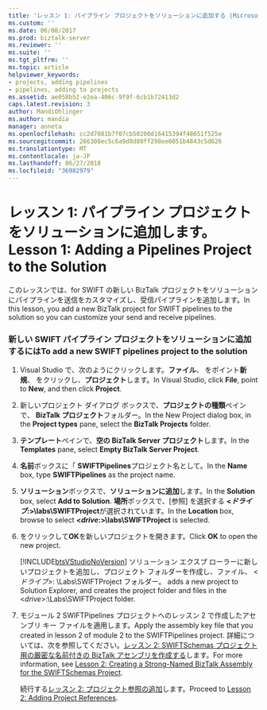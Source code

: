 ```yaml
---
title: 'レッスン 1: パイプライン プロジェクトをソリューションに追加する |Microsoft Docs'
ms.custom: ''
ms.date: 06/08/2017
ms.prod: biztalk-server
ms.reviewer: ''
ms.suite: ''
ms.tgt_pltfrm: ''
ms.topic: article
helpviewer_keywords:
- projects, adding pipelines
- pipelines, adding to projects
ms.assetid: ae058b52-e2ea-406c-9f9f-6cb1b72413d2
caps.latest.revision: 3
author: MandiOhlinger
ms.author: mandia
manager: anneta
ms.openlocfilehash: cc2d7081b7f07cb50200d16415394f48651f525e
ms.sourcegitcommit: 266308ec5c6a9d8d80ff298ee6051b4843c5d626
ms.translationtype: MT
ms.contentlocale: ja-JP
ms.lasthandoff: 06/27/2018
ms.locfileid: "36982979"
---
```

# <a name="lesson-1-adding-a-pipelines-project-to-the-solution"></a><span data-ttu-id="02511-102">レッスン 1: パイプライン プロジェクトをソリューションに追加します。</span><span class="sxs-lookup"><span data-stu-id="02511-102">Lesson 1: Adding a Pipelines Project to the Solution</span></span>
<span data-ttu-id="02511-103">このレッスンでは、for SWIFT の新しい BizTalk プロジェクトをソリューションにパイプラインを送信をカスタマイズし、受信パイプラインを追加します。</span><span class="sxs-lookup"><span data-stu-id="02511-103">In this lesson, you add a new BizTalk project for SWIFT pipelines to the solution so you can customize your send and receive pipelines.</span></span>  
  
### <a name="to-add-a-new-swift-pipelines-project-to-the-solution"></a><span data-ttu-id="02511-104">新しい SWIFT パイプライン プロジェクトをソリューションに追加するには</span><span class="sxs-lookup"><span data-stu-id="02511-104">To add a new SWIFT pipelines project to the solution</span></span>  
  
1. <span data-ttu-id="02511-105">Visual Studio で、次のようにクリックします。**ファイル**、 をポイント**新規**、 をクリックし、**プロジェクト**します。</span><span class="sxs-lookup"><span data-stu-id="02511-105">In Visual Studio, click **File**, point to **New**, and then click **Project**.</span></span>  
  
2. <span data-ttu-id="02511-106">新しいプロジェクト ダイアログ ボックスで、**プロジェクトの種類**ペインで、 **BizTalk プロジェクト**フォルダー。</span><span class="sxs-lookup"><span data-stu-id="02511-106">In the New Project dialog box, in the **Project types** pane, select the **BizTalk Projects** folder.</span></span>  
  
3. <span data-ttu-id="02511-107">**テンプレート**ペインで、**空の BizTalk Server プロジェクト**します。</span><span class="sxs-lookup"><span data-stu-id="02511-107">In the **Templates** pane, select **Empty BizTalk Server Project**.</span></span>  
  
4. <span data-ttu-id="02511-108">**名前**ボックスに「 **SWIFTPipelines**プロジェクト名として。</span><span class="sxs-lookup"><span data-stu-id="02511-108">In the **Name** box, type **SWIFTPipelines** as the project name.</span></span>  
  
5. <span data-ttu-id="02511-109">**ソリューション**ボックスで、**ソリューションに追加**します。</span><span class="sxs-lookup"><span data-stu-id="02511-109">In the **Solution** box, select **Add to Solution**.</span></span> <span data-ttu-id="02511-110">**場所**ボックスで、[参照] を選択する **\<*ドライブ*:\>\labs\SWIFTProject**が選択されています。</span><span class="sxs-lookup"><span data-stu-id="02511-110">In the **Location** box, browse to select **\<*drive*:\>\labs\SWIFTProject** is selected.</span></span>  
  
6. <span data-ttu-id="02511-111">をクリックして**OK**を新しいプロジェクトを開きます。</span><span class="sxs-lookup"><span data-stu-id="02511-111">Click **OK** to open the new project.</span></span>  
  
    [!INCLUDE[btsVStudioNoVersion](../../includes/btsvstudionoversion-md.md)]<span data-ttu-id="02511-112"> ソリューション エクスプ ローラーに新しいプロジェクトを追加し、プロジェクト フォルダーを作成し、ファイル、 \<*ドライブ*\>: \Labs\SWIFTProject フォルダー。</span><span class="sxs-lookup"><span data-stu-id="02511-112"> adds a new project to Solution Explorer, and creates the project folder and files in the \<*drive*\>:\Labs\SWIFTProject folder.</span></span>  
  
7. <span data-ttu-id="02511-113">モジュール 2 SWIFTPipelines プロジェクトへのレッスン 2 で作成したアセンブリ キー ファイルを適用します。</span><span class="sxs-lookup"><span data-stu-id="02511-113">Apply the assembly key file that you created in lesson 2 of module 2 to the SWIFTPipelines project.</span></span> <span data-ttu-id="02511-114">詳細については、次を参照してください。[レッスン 2: SWIFTSchemas プロジェクト用の厳密な名前付きの BizTalk アセンブリを作成する](../../adapters-and-accelerators/accelerator-swift/lesson-2-creating-a-strong-named-biztalk-assembly-for-the-swiftschemas-project.md)します。</span><span class="sxs-lookup"><span data-stu-id="02511-114">For more information, see [Lesson 2: Creating a Strong-Named BizTalk Assembly for the SWIFTSchemas Project](../../adapters-and-accelerators/accelerator-swift/lesson-2-creating-a-strong-named-biztalk-assembly-for-the-swiftschemas-project.md).</span></span>  
  
   <span data-ttu-id="02511-115">続行する[レッスン 2: プロジェクト参照の追加](../../adapters-and-accelerators/accelerator-swift/lesson-2-adding-project-references.md)します。</span><span class="sxs-lookup"><span data-stu-id="02511-115">Proceed to [Lesson 2: Adding Project References](../../adapters-and-accelerators/accelerator-swift/lesson-2-adding-project-references.md).</span></span>